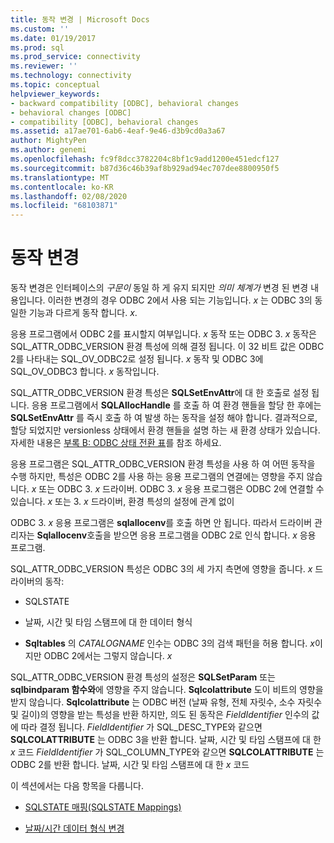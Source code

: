 ```yaml
---
title: 동작 변경 | Microsoft Docs
ms.custom: ''
ms.date: 01/19/2017
ms.prod: sql
ms.prod_service: connectivity
ms.reviewer: ''
ms.technology: connectivity
ms.topic: conceptual
helpviewer_keywords:
- backward compatibility [ODBC], behavioral changes
- behavioral changes [ODBC]
- compatibility [ODBC], behavioral changes
ms.assetid: a17ae701-6ab6-4eaf-9e46-d3b9cd0a3a67
author: MightyPen
ms.author: genemi
ms.openlocfilehash: fc9f8dcc3782204c8bf1c9add1200e451edcf127
ms.sourcegitcommit: b87d36c46b39af8b929ad94ec707dee8800950f5
ms.translationtype: MT
ms.contentlocale: ko-KR
ms.lasthandoff: 02/08/2020
ms.locfileid: "68103871"
---
```

# <a name="behavioral-changes"></a>동작 변경
동작 변경은 인터페이스의 *구문이* 동일 하 게 유지 되지만 *의미 체계가* 변경 된 변경 내용입니다. 이러한 변경의 경우 ODBC 2에서 사용 되는 기능입니다. *x* 는 ODBC 3의 동일한 기능과 다르게 동작 합니다. *x*.  
  
 응용 프로그램에서 ODBC 2를 표시할지 여부입니다. *x* 동작 또는 ODBC 3. *x* 동작은 SQL_ATTR_ODBC_VERSION 환경 특성에 의해 결정 됩니다. 이 32 비트 값은 ODBC 2를 나타내는 SQL_OV_ODBC2로 설정 됩니다. *x* 동작 및 ODBC 3에 SQL_OV_ODBC3 합니다. *x* 동작입니다.  
  
 SQL_ATTR_ODBC_VERSION 환경 특성은 **SQLSetEnvAttr**에 대 한 호출로 설정 됩니다. 응용 프로그램에서 **SQLAllocHandle** 를 호출 하 여 환경 핸들을 할당 한 후에는**SQLSetEnvAttr** 를 즉시 호출 하 여 발생 하는 동작을 설정 해야 합니다. 결과적으로, 할당 되었지만 versionless 상태에서 환경 핸들을 설명 하는 새 환경 상태가 있습니다. 자세한 내용은 [부록 B: ODBC 상태 전환 표](../../../odbc/reference/appendixes/appendix-b-odbc-state-transition-tables.md)를 참조 하세요.  
  
 응용 프로그램은 SQL_ATTR_ODBC_VERSION 환경 특성을 사용 하 여 어떤 동작을 수행 하지만, 특성은 ODBC 2를 사용 하는 응용 프로그램의 연결에는 영향을 주지 않습니다. *x* 또는 ODBC 3. *x* 드라이버. ODBC 3. *x* 응용 프로그램은 ODBC 2에 연결할 수 있습니다. *x* 또는 3. *x* 드라이버, 환경 특성의 설정에 관계 없이  
  
 ODBC 3. *x* 응용 프로그램은 **sqlallocenv**를 호출 하면 안 됩니다. 따라서 드라이버 관리자는 **Sqlallocenv**호출을 받으면 응용 프로그램을 ODBC 2로 인식 합니다. *x* 응용 프로그램.  
  
 SQL_ATTR_ODBC_VERSION 특성은 ODBC 3의 세 가지 측면에 영향을 줍니다. *x* 드라이버의 동작:  
  
-   SQLSTATE  
  
-   날짜, 시간 및 타임 스탬프에 대 한 데이터 형식  
  
-   **Sqltables** 의 *CATALOGNAME* 인수는 ODBC 3의 검색 패턴을 허용 합니다. *x*이지만 ODBC 2에서는 그렇지 않습니다. *x*  
  
 SQL_ATTR_ODBC_VERSION 환경 특성의 설정은 **SQLSetParam** 또는 **sqlbindparam 함수와**에 영향을 주지 않습니다. **Sqlcolattribute** 도이 비트의 영향을 받지 않습니다. **Sqlcolattribute** 는 ODBC 버전 (날짜 유형, 전체 자릿수, 소수 자릿수 및 길이)의 영향을 받는 특성을 반환 하지만, 의도 된 동작은 *FieldIdentifier* 인수의 값에 따라 결정 됩니다. *FieldIdentifier* 가 SQL_DESC_TYPE와 같으면 **SQLCOLATTRIBUTE** 는 ODBC 3을 반환 합니다. 날짜, 시간 및 타임 스탬프에 대 한 *x* 코드 *FieldIdentifier* 가 SQL_COLUMN_TYPE와 같으면 **SQLCOLATTRIBUTE** 는 ODBC 2를 반환 합니다. 날짜, 시간 및 타임 스탬프에 대 한 *x* 코드  
  
 이 섹션에서는 다음 항목을 다룹니다.  
  
-   [SQLSTATE 매핑(SQLSTATE Mappings)](../../../odbc/reference/develop-app/sqlstate-mappings.md)  
  
-   [날짜/시간 데이터 형식 변경](../../../odbc/reference/develop-app/datetime-data-type-changes.md)
